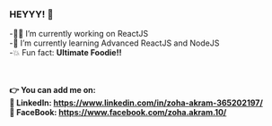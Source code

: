 ### HEYYY! 👋
<link rel="stylesheet" href="https://cdnjs.cloudflare.com/ajax/libs/font-awesome/4.7.0/css/font-awesome.min.css">
-👩‍💻 I’m currently working on ReactJS<br>
-🌱 I’m currently learning Advanced ReactJS and NodeJS<br>
-💥 Fun fact: <b>Ultimate Foodie!!<b>
  <br>
  <br>
  <br>
  
👉 You can add me on:<br>
🔵 LinkedIn: https://www.linkedin.com/in/zoha-akram-365202197/ <br> 
🔴 FaceBook: https://www.facebook.com/zoha.akram.10/ <br>

